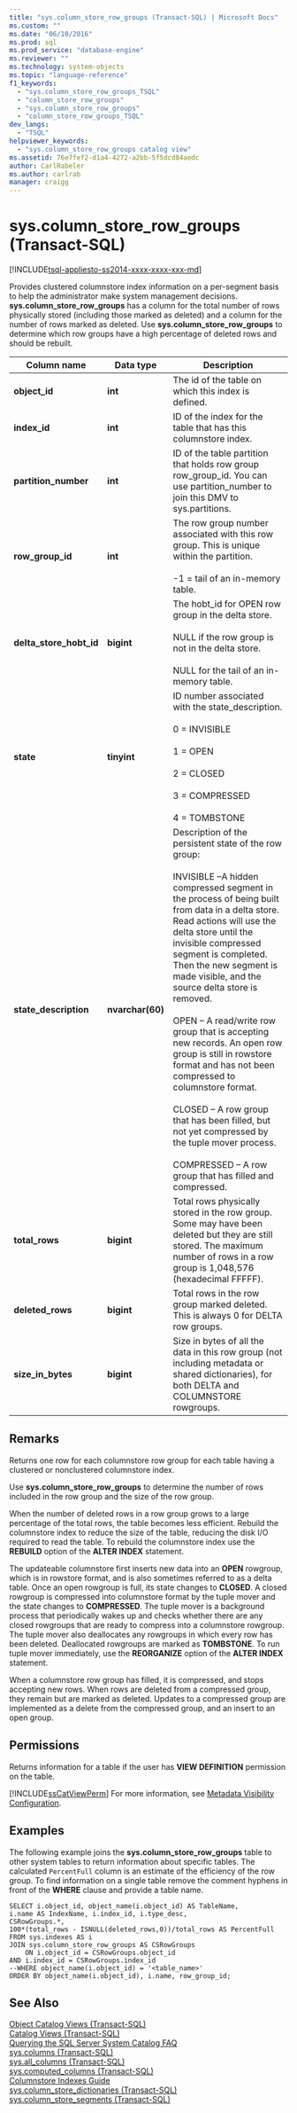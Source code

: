 ```yaml
---
title: "sys.column_store_row_groups (Transact-SQL) | Microsoft Docs"
ms.custom: ""
ms.date: "06/10/2016"
ms.prod: sql
ms.prod_service: "database-engine"
ms.reviewer: ""
ms.technology: system-objects
ms.topic: "language-reference"
f1_keywords: 
  - "sys.column_store_row_groups_TSQL"
  - "column_store_row_groups"
  - "sys.column_store_row_groups"
  - "column_store_row_groups_TSQL"
dev_langs: 
  - "TSQL"
helpviewer_keywords: 
  - "sys.column_store_row_groups catalog view"
ms.assetid: 76e7fef2-d1a4-4272-a2bb-5f5dcd84aedc
author: CarlRabeler
ms.author: carlrab
manager: craigg
---
```

# sys.column_store_row_groups (Transact-SQL)
[!INCLUDE[tsql-appliesto-ss2014-xxxx-xxxx-xxx-md](../../includes/tsql-appliesto-ss2014-xxxx-xxxx-xxx-md.md)]

  Provides clustered columnstore index information on a per-segment basis to help the administrator make system management decisions. **sys.column_store_row_groups** has a column for the total number of rows physically stored (including those marked as deleted) and a column for the number of rows marked as deleted. Use **sys.column_store_row_groups** to determine which row groups have a high percentage of deleted rows and should be rebuilt.  
   
|Column name|Data type|Description|  
|-----------------|---------------|-----------------|  
|**object_id**|**int**|The id of the table on which this index is defined.|  
|**index_id**|**int**|ID of the index for the table that has this columnstore index.|  
|**partition_number**|**int**|ID of the table partition that holds row group row_group_id. You can use partition_number to join this DMV to sys.partitions.|  
|**row_group_id**|**int**|The row group number associated with this row group. This is unique within the partition.<br /><br /> -1 = tail of an in-memory table.|  
|**delta_store_hobt_id**|**bigint**|The hobt_id for OPEN row group in the delta store.<br /><br /> NULL if the row group is not in the delta store.<br /><br /> NULL for the tail of an in-memory table.|  
|**state**|**tinyint**|ID number associated with the state_description.<br /><br /> 0 = INVISIBLE<br /><br /> 1 = OPEN<br /><br /> 2 = CLOSED<br /><br /> 3 = COMPRESSED <br /><br /> 4 = TOMBSTONE|  
|**state_description**|**nvarchar(60)**|Description of the persistent state of the row group:<br /><br /> INVISIBLE –A hidden compressed segment in the process of being built from data in a delta store. Read actions will use the delta store until the invisible compressed segment is completed. Then the new segment is made visible, and the source delta store is removed.<br /><br /> OPEN – A read/write row group that is accepting new records. An open row group is still in rowstore format and has not been compressed to columnstore format.<br /><br /> CLOSED – A row group that has been filled, but not yet compressed by the tuple mover process.<br /><br /> COMPRESSED – A row group that has filled and compressed.|  
|**total_rows**|**bigint**|Total rows physically stored in the row group. Some may have been deleted but they are still stored. The maximum number of rows in a row group is 1,048,576 (hexadecimal FFFFF).|  
|**deleted_rows**|**bigint**|Total rows in the row group marked deleted. This is always 0 for DELTA row groups.|  
|**size_in_bytes**|**bigint**|Size in bytes of all the data in this row group (not including metadata or shared dictionaries), for both DELTA and COLUMNSTORE rowgroups.|  
  
## Remarks  
 Returns one row for each columnstore row group for each table having a clustered or nonclustered columnstore index.  
  
 Use **sys.column_store_row_groups** to determine the number of rows included in the row group and the size of the row group.  
  
 When the number of deleted rows in a row group grows to a large percentage of the total rows, the table becomes less efficient. Rebuild the columnstore index to reduce the size of the table, reducing the disk I/O required to read the table. To rebuild the columnstore index use the **REBUILD** option of the **ALTER INDEX** statement.  
  
 The updateable columnstore first inserts new data into an **OPEN** rowgroup, which is in rowstore format, and is also sometimes referred to as a delta table.  Once an open rowgroup is full, its state changes to **CLOSED**. A closed rowgroup is compressed into columnstore format by the tuple mover and the state changes to **COMPRESSED**.  The tuple mover is a background process that periodically wakes up and checks whether there are any closed rowgroups that are ready to compress into a columnstore rowgroup.  The tuple mover also deallocates any rowgroups in which every row has been deleted. Deallocated rowgroups are marked as **TOMBSTONE**. To run tuple mover immediately, use the **REORGANIZE** option of the **ALTER INDEX** statement.  
  
 When a columnstore row group has filled, it is compressed, and stops accepting new rows. When rows are deleted from a compressed group, they remain but are marked as deleted. Updates to a compressed group are implemented as a delete from the compressed group, and an insert to an open group.  
  
## Permissions  
 Returns information for a table if the user has **VIEW DEFINITION** permission on the table.  
  
 [!INCLUDE[ssCatViewPerm](../../includes/sscatviewperm-md.md)] For more information, see [Metadata Visibility Configuration](../../relational-databases/security/metadata-visibility-configuration.md).  
  
## Examples  
 The following example joins the **sys.column_store_row_groups** table to other system tables to return information about specific tables. The calculated `PercentFull` column is an estimate of the efficiency of the row group. To find information on a single table remove the comment hyphens in front of the **WHERE** clause and provide a table name.  
  
```  
SELECT i.object_id, object_name(i.object_id) AS TableName,   
i.name AS IndexName, i.index_id, i.type_desc,   
CSRowGroups.*,   
100*(total_rows - ISNULL(deleted_rows,0))/total_rows AS PercentFull    
FROM sys.indexes AS i  
JOIN sys.column_store_row_groups AS CSRowGroups  
    ON i.object_id = CSRowGroups.object_id  
AND i.index_id = CSRowGroups.index_id   
--WHERE object_name(i.object_id) = '<table_name>'   
ORDER BY object_name(i.object_id), i.name, row_group_id;  
```  
  
## See Also  
 [Object Catalog Views &#40;Transact-SQL&#41;](../../relational-databases/system-catalog-views/object-catalog-views-transact-sql.md)   
 [Catalog Views &#40;Transact-SQL&#41;](../../relational-databases/system-catalog-views/catalog-views-transact-sql.md)   
 [Querying the SQL Server System Catalog FAQ](../../relational-databases/system-catalog-views/querying-the-sql-server-system-catalog-faq.md)   
 [sys.columns &#40;Transact-SQL&#41;](../../relational-databases/system-catalog-views/sys-columns-transact-sql.md)   
 [sys.all_columns &#40;Transact-SQL&#41;](../../relational-databases/system-catalog-views/sys-all-columns-transact-sql.md)   
 [sys.computed_columns &#40;Transact-SQL&#41;](../../relational-databases/system-catalog-views/sys-computed-columns-transact-sql.md)   
 [Columnstore Indexes Guide](~/relational-databases/indexes/columnstore-indexes-overview.md)     
 [sys.column_store_dictionaries &#40;Transact-SQL&#41;](../../relational-databases/system-catalog-views/sys-column-store-dictionaries-transact-sql.md)   
 [sys.column_store_segments &#40;Transact-SQL&#41;](../../relational-databases/system-catalog-views/sys-column-store-segments-transact-sql.md)  
  
  

